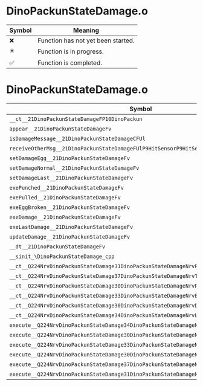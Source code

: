 # DinoPackunStateDamage.o
| Symbol | Meaning 
| ------------- | ------------- 
| :x: | Function has not yet been started. 
| :eight_pointed_black_star: | Function is in progress. 
| :white_check_mark: | Function is completed. 


# DinoPackunStateDamage.o
| Symbol | Decompiled? |
| ------------- | ------------- |
| `__ct__21DinoPackunStateDamageFP10DinoPackun` | :x: |
| `appear__21DinoPackunStateDamageFv` | :x: |
| `isDamageMessage__21DinoPackunStateDamageCFUl` | :x: |
| `receiveOtherMsg__21DinoPackunStateDamageFUlP9HitSensorP9HitSensor` | :x: |
| `setDamageEgg__21DinoPackunStateDamageFv` | :x: |
| `setDamageNormal__21DinoPackunStateDamageFv` | :x: |
| `setDamageLast__21DinoPackunStateDamageFv` | :x: |
| `exePunched__21DinoPackunStateDamageFv` | :x: |
| `exePulled__21DinoPackunStateDamageFv` | :x: |
| `exeEggBroken__21DinoPackunStateDamageFv` | :x: |
| `exeDamage__21DinoPackunStateDamageFv` | :x: |
| `exeLastDamage__21DinoPackunStateDamageFv` | :x: |
| `updateDamage__21DinoPackunStateDamageFv` | :x: |
| `__dt__21DinoPackunStateDamageFv` | :x: |
| `__sinit_\DinoPackunStateDamage_cpp` | :x: |
| `__ct__Q224NrvDinoPackunStateDamage31DinoPackunStateDamageNrvPunchedFv` | :x: |
| `__ct__Q224NrvDinoPackunStateDamage37DinoPackunStateDamageNrvTryPulledDemoFv` | :x: |
| `__ct__Q224NrvDinoPackunStateDamage30DinoPackunStateDamageNrvPulledFv` | :x: |
| `__ct__Q224NrvDinoPackunStateDamage33DinoPackunStateDamageNrvEggBrokenFv` | :x: |
| `__ct__Q224NrvDinoPackunStateDamage30DinoPackunStateDamageNrvDamageFv` | :x: |
| `__ct__Q224NrvDinoPackunStateDamage34DinoPackunStateDamageNrvLastDamageFv` | :x: |
| `execute__Q224NrvDinoPackunStateDamage34DinoPackunStateDamageNrvLastDamageCFP5Spine` | :x: |
| `execute__Q224NrvDinoPackunStateDamage30DinoPackunStateDamageNrvDamageCFP5Spine` | :x: |
| `execute__Q224NrvDinoPackunStateDamage33DinoPackunStateDamageNrvEggBrokenCFP5Spine` | :x: |
| `execute__Q224NrvDinoPackunStateDamage30DinoPackunStateDamageNrvPulledCFP5Spine` | :x: |
| `execute__Q224NrvDinoPackunStateDamage37DinoPackunStateDamageNrvTryPulledDemoCFP5Spine` | :x: |
| `execute__Q224NrvDinoPackunStateDamage31DinoPackunStateDamageNrvPunchedCFP5Spine` | :x: |
